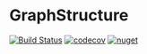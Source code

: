 # GraphStructure

[![Build Status](https://travis-ci.org/A1essandro/GraphStructure.svg?branch=master)](https://travis-ci.org/A1essandro/GraphStructure)
[![codecov](https://codecov.io/gh/A1essandro/GraphStructure/branch/master/graph/badge.svg)](https://codecov.io/gh/A1essandro/GraphStructure)
[![nuget](https://img.shields.io/nuget/vpre/GraphStructure.svg)](https://www.nuget.org/packages/GraphStructure/)